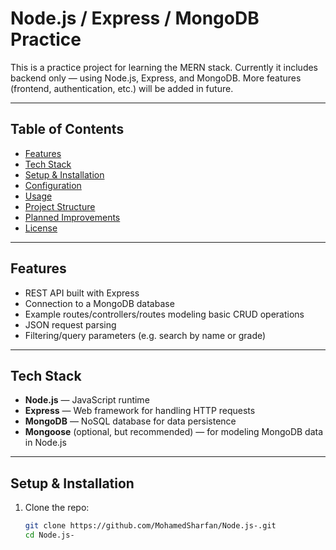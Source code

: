 # Node.js / Express / MongoDB Practice

This is a practice project for learning the MERN stack. Currently it includes backend only — using Node.js, Express, and MongoDB. More features (frontend, authentication, etc.) will be added in future.

---

## Table of Contents

- [Features](#features)  
- [Tech Stack](#tech-stack)  
- [Setup & Installation](#setup--installation)  
- [Configuration](#configuration)  
- [Usage](#usage)  
- [Project Structure](#project-structure)  
- [Planned Improvements](#planned-improvements)  
- [License](#license)  

---

## Features

- REST API built with Express  
- Connection to a MongoDB database  
- Example routes/controllers/routes modeling basic CRUD operations  
- JSON request parsing  
- Filtering/query parameters (e.g. search by name or grade)  

---

## Tech Stack

- **Node.js** — JavaScript runtime  
- **Express** — Web framework for handling HTTP requests  
- **MongoDB** — NoSQL database for data persistence  
- **Mongoose** (optional, but recommended) — for modeling MongoDB data in Node.js  

---

## Setup & Installation

1. Clone the repo:

   ```bash
   git clone https://github.com/MohamedSharfan/Node.js-.git
   cd Node.js-

 
